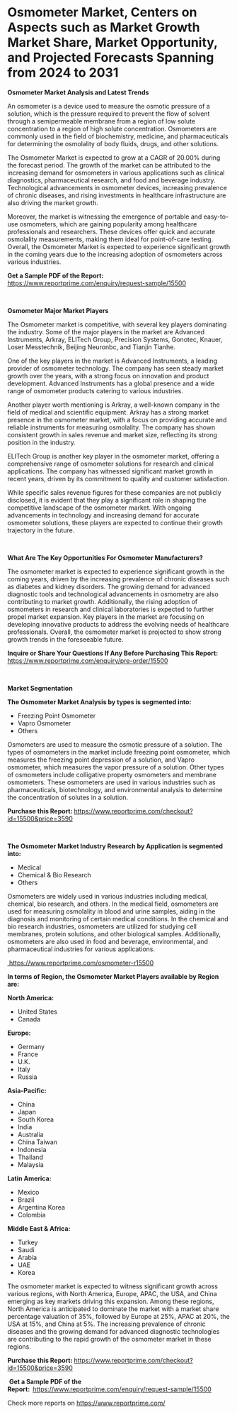 <p><h1>Osmometer Market, Centers on Aspects such as Market Growth Market Share, Market Opportunity, and Projected Forecasts Spanning from 2024 to 2031</h1></p><p><strong>Osmometer Market Analysis and Latest Trends</strong></p>
<p><p>An osmometer is a device used to measure the osmotic pressure of a solution, which is the pressure required to prevent the flow of solvent through a semipermeable membrane from a region of low solute concentration to a region of high solute concentration. Osmometers are commonly used in the field of biochemistry, medicine, and pharmaceuticals for determining the osmolality of body fluids, drugs, and other solutions.</p><p>The Osmometer Market is expected to grow at a CAGR of 20.00% during the forecast period. The growth of the market can be attributed to the increasing demand for osmometers in various applications such as clinical diagnostics, pharmaceutical research, and food and beverage industry. Technological advancements in osmometer devices, increasing prevalence of chronic diseases, and rising investments in healthcare infrastructure are also driving the market growth.</p><p>Moreover, the market is witnessing the emergence of portable and easy-to-use osmometers, which are gaining popularity among healthcare professionals and researchers. These devices offer quick and accurate osmolality measurements, making them ideal for point-of-care testing. Overall, the Osmometer Market is expected to experience significant growth in the coming years due to the increasing adoption of osmometers across various industries.</p></p>
<p><strong>Get a Sample PDF of the Report:&nbsp;</strong> <a href="https://www.reportprime.com/enquiry/request-sample/15500">https://www.reportprime.com/enquiry/request-sample/15500</a></p>
<p>&nbsp;</p>
<p><strong>Osmometer Major Market Players</strong></p>
<p><p>The Osmometer market is competitive, with several key players dominating the industry. Some of the major players in the market are Advanced Instruments, Arkray, ELITech Group, Precision Systems, Gonotec, Knauer, Loser Messtechnik, Beijing Neuronbc, and Tianjin Tianhe.</p><p>One of the key players in the market is Advanced Instruments, a leading provider of osmometer technology. The company has seen steady market growth over the years, with a strong focus on innovation and product development. Advanced Instruments has a global presence and a wide range of osmometer products catering to various industries.</p><p>Another player worth mentioning is Arkray, a well-known company in the field of medical and scientific equipment. Arkray has a strong market presence in the osmometer market, with a focus on providing accurate and reliable instruments for measuring osmolality. The company has shown consistent growth in sales revenue and market size, reflecting its strong position in the industry.</p><p>ELITech Group is another key player in the osmometer market, offering a comprehensive range of osmometer solutions for research and clinical applications. The company has witnessed significant market growth in recent years, driven by its commitment to quality and customer satisfaction.</p><p>While specific sales revenue figures for these companies are not publicly disclosed, it is evident that they play a significant role in shaping the competitive landscape of the osmometer market. With ongoing advancements in technology and increasing demand for accurate osmometer solutions, these players are expected to continue their growth trajectory in the future.</p></p>
<p>&nbsp;</p>
<p><strong>What Are The Key Opportunities For Osmometer Manufacturers?</strong></p>
<p><p>The osmometer market is expected to experience significant growth in the coming years, driven by the increasing prevalence of chronic diseases such as diabetes and kidney disorders. The growing demand for advanced diagnostic tools and technological advancements in osmometry are also contributing to market growth. Additionally, the rising adoption of osmometers in research and clinical laboratories is expected to further propel market expansion. Key players in the market are focusing on developing innovative products to address the evolving needs of healthcare professionals. Overall, the osmometer market is projected to show strong growth trends in the foreseeable future.</p></p>
<p><strong>Inquire or Share Your Questions If Any Before Purchasing This Report:</strong> <a href="https://www.reportprime.com/enquiry/pre-order/15500">https://www.reportprime.com/enquiry/pre-order/15500</a></p>
<p>&nbsp;</p>
<p><strong>Market Segmentation</strong></p>
<p><strong>The Osmometer Market Analysis by types is segmented into:</strong></p>
<p><ul><li>Freezing Point Osmometer</li><li>Vapro Osmometer</li><li>Others</li></ul></p>
<p><p>Osmometers are used to measure the osmotic pressure of a solution. The types of osmometers in the market include freezing point osmometer, which measures the freezing point depression of a solution, and Vapro osmometer, which measures the vapor pressure of a solution. Other types of osmometers include colligative property osmometers and membrane osmometers. These osmometers are used in various industries such as pharmaceuticals, biotechnology, and environmental analysis to determine the concentration of solutes in a solution.</p></p>
<p><strong>Purchase this Report:&nbsp;</strong><a href="https://www.reportprime.com/checkout?id=15500&price=3590">https://www.reportprime.com/checkout?id=15500&price=3590</a></p>
<p>&nbsp;</p>
<p><strong>The Osmometer Market Industry Research by Application is segmented into:</strong></p>
<p><ul><li>Medical</li><li>Chemical & Bio Research</li><li>Others</li></ul></p>
<p><p>Osmometers are widely used in various industries including medical, chemical, bio research, and others. In the medical field, osmometers are used for measuring osmolality in blood and urine samples, aiding in the diagnosis and monitoring of certain medical conditions. In the chemical and bio research industries, osmometers are utilized for studying cell membranes, protein solutions, and other biological samples. Additionally, osmometers are also used in food and beverage, environmental, and pharmaceutical industries for various applications.</p></p>
<p><a href="https://www.reportprime.com/osmometer-r15500">&nbsp;https://www.reportprime.com/osmometer-r15500</a></p>
<p><strong>In terms of Region, the Osmometer Market Players available by Region are:</strong></p>
<p>
    <p> <strong> North America: </strong>
        <ul>
            <li>United States</li>
            <li>Canada</li>
        </ul>
        </p> 
    <p> <strong> Europe: </strong>
        <ul>
            <li>Germany</li>
            <li>France</li>
            <li>U.K.</li>
            <li>Italy</li>
            <li>Russia</li>
        </ul>
        </p> 
    <p> <strong> Asia-Pacific: </strong>
        <ul>
            <li>China</li>
            <li>Japan</li>
            <li>South Korea</li>
            <li>India</li>
            <li>Australia</li>
            <li>China Taiwan</li>
            <li>Indonesia</li>
            <li>Thailand</li>
            <li>Malaysia</li>
        </ul>
        </p> 
    <p> <strong> Latin America: </strong>
        <ul>
            <li>Mexico</li>
            <li>Brazil</li>
            <li>Argentina Korea</li>
            <li>Colombia</li>
        </ul>
        </p> 
    <p> <strong> Middle East & Africa: </strong>
        <ul>
            <li>Turkey</li>
            <li>Saudi</li>
            <li>Arabia</li>
            <li>UAE</li>
            <li>Korea</li>
        </ul>
    </p>
    </p>
<p><p>The osmometer market is expected to witness significant growth across various regions, with North America, Europe, APAC, the USA, and China emerging as key markets driving this expansion. Among these regions, North America is anticipated to dominate the market with a market share percentage valuation of 35%, followed by Europe at 25%, APAC at 20%, the USA at 15%, and China at 5%. The increasing prevalence of chronic diseases and the growing demand for advanced diagnostic technologies are contributing to the rapid growth of the osmometer market in these regions.</p></p>
<p><strong>Purchase this Report: </strong><a href="https://www.reportprime.com/checkout?id=15500&price=3590">https://www.reportprime.com/checkout?id=15500&price=3590</a></p>
<p>&nbsp;<strong>Get a Sample PDF of the Report:&nbsp;&nbsp;</strong><a href="https://www.reportprime.com/enquiry/request-sample/15500">https://www.reportprime.com/enquiry/request-sample/15500</a></p>
<p><strong></strong></p>
<p>Check more reports on <a href="https://www.reportprime.com/">https://www.reportprime.com/</a></p>